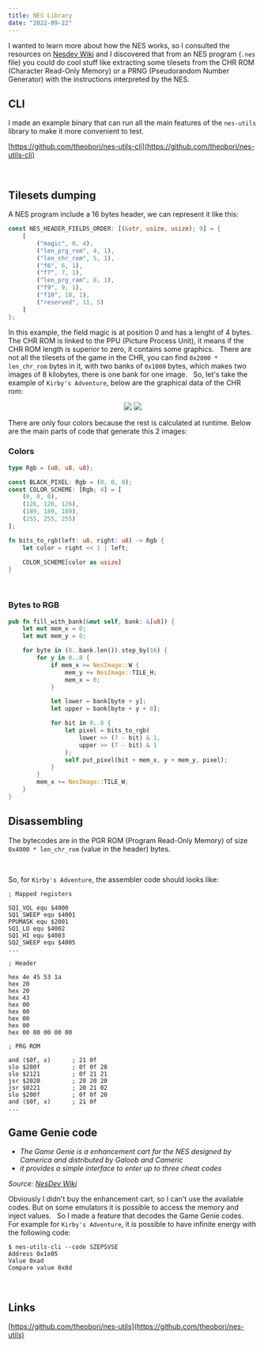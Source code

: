 ```yaml
---
title: NES Library
date: "2022-09-22"
---
```


I wanted to learn more about how the NES works, so I consulted the resources on [Nesdev Wiki](https://www.nesdev.org/wiki/Nesdev_Wiki) and I discovered that from an NES program (`.nes` file) you could do cool stuff like extracting some tilesets from the CHR ROM (Character Read-Only Memory) or a PRNG (Pseudorandom Number Generator) with the instructions interpreted by the NES.

## CLI

I made an example binary that can run all the main features of the `nes-utils` library to make it more convenient to test.

[https://github.com/theobori/nes-utils-cli](https://github.com/theobori/nes-utils-cli)

&nbsp;

## Tilesets dumping

A NES program include a 16 bytes header, we can represent it like this:

```rust
const NES_HEADER_FIELDS_ORDER: [(&str, usize, usize); 9] = {
    [
        ("magic", 0, 4),
        ("len_prg_rom", 4, 1),
        ("len_chr_rom", 5, 1),
        ("f6", 6, 1),
        ("f7", 7, 1),
        ("len_prg_ram", 8, 1),
        ("f9", 9, 1),
        ("f10", 10, 1),
        ("reserved", 11, 5)
    ]
};
```

In this example, the field magic is at position 0 and has a lenght of 4 bytes.
&nbsp;
The CHR ROM is linked to the PPU (Picture Process Unit), it means if the CHR ROM length is superior to zero, it contains some graphics.
&nbsp;
There are not all the tilesets of the game in the CHR, you can find `0x2000 * len_chr_rom` bytes in it, with two banks of `0x1000` bytes, which makes two images of 8 kilobytes, there is one bank for one image.
&nbsp;
So, let's take the example of `Kirby's Adventure`, below are the graphical data of the CHR rom:

<p align="center" width="100%">
  <img src="/kirby1.png">
  <img src="/kirby2.png">
</p>

There are only four colors because the rest is calculated at runtime. Below are the main parts of code that generate this 2 images:

### Colors
```rust
type Rgb = (u8, u8, u8);

const BLACK_PIXEL: Rgb = (0, 0, 0);
const COLOR_SCHEME: [Rgb; 4] = [
    (0, 0, 0),
    (126, 126, 126),
    (189, 189, 189),
    (255, 255, 255)
];

fn bits_to_rgb(left: u8, right: u8) -> Rgb {
    let color = right << 1 | left;

    COLOR_SCHEME[color as usize]
}
```

&nbsp;

### Bytes to RGB
```rust
pub fn fill_with_bank(&mut self, bank: &[u8]) {
    let mut mem_x = 0;
    let mut mem_y = 0;

    for byte in (0..bank.len()).step_by(16) {
        for y in 0..8 {
            if mem_x >= NesImage::W {
                mem_y += NesImage::TILE_H;
                mem_x = 0;
            }

            let lower = bank[byte + y];
            let upper = bank[byte + y + 8];

            for bit in 0..8 {
                let pixel = bits_to_rgb(
                    lower >> (7 - bit) & 1,
                    upper >> (7 - bit) & 1
                );
                self.put_pixel(bit + mem_x, y + mem_y, pixel);
            }
        }
        mem_x += NesImage::TILE_W;
    }
}
```

## Disassembling

The bytecodes are in the PGR ROM (Program Read-Only Memory) of size `0x4000 * len_chr_rom` (value in the header) bytes.

&nbsp;

So, for `Kirby's Adventure`, the assembler code should looks like:

```asm6502
; Mapped registers

SQ1_VOL equ $4000
SQ1_SWEEP equ $4001
PPUMASK equ $2001
SQ1_LO equ $4002
SQ1_HI equ $4003
SQ2_SWEEP equ $4005
...

; Header

hex 4e 45 53 1a
hex 20
hex 20
hex 43
hex 00
hex 00
hex 00
hex 00
hex 00 00 00 00 00

; PRG ROM

and ($0f, x)      ; 21 0f
slo $280f         ; 0f 0f 28
slo $2121         ; 0f 21 21
jsr $2020         ; 20 20 20
jsr $0221         ; 20 21 02
slo $200f         ; 0f 0f 20
and ($0f, x)      ; 21 0f
...
```

## Game Genie code

- *The Game Genie is a enhancement cart for the NES designed by Camerica and distributed by Galoob and Cameric*
- *it provides a simple interface to enter up to three cheat codes*

*Source: [NesDev Wiki](https://www.nesdev.org/wiki/Game_Genie)*

Obviously I didn't buy the enhancement cart, so I can't use the available codes. But on some emulators it is possible to access the memory and inject values.
&nbsp;
So I made a feature that decodes the Game Genie codes.
&nbsp;
For example for `Kirby's Adventure`, it is possible to have infinite energy with the following code:

```text
$ nes-utils-cli --code SZEPSVSE    
Address 0x1e05
Value 0xad
Compare value 0x8d
```

&nbsp;

## Links

[https://github.com/theobori/nes-utils](https://github.com/theobori/nes-utils)

&nbsp;
